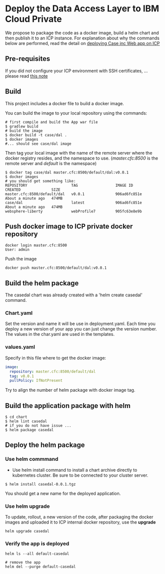 # Deploy the Data Access Layer to IBM Cloud Private

We propose to package the code as a docker image, build a helm chart and then publish it to an ICP instance.
For explanation about why the commands below are performed, read the detail on [deploying Case inc Web app on ICP](https://github.com/ibm-cloud-architecture/refarch-caseinc-app/blob/master/docs/run-icp.md)

## Pre-requisites
If you did not configure your ICP environment with SSH certificates, ... please read [this note](https://github.com/ibm-cloud-architecture/refarch-integration/blob/master/docs/icp-deploy.md#common-installation-tasks)

## Build
This project includes a docker file to build a docker image.

You can build the image to your local repository using the commands:
```
# first compile and build the App war file
$ gradlew build
# build the image
$ docker build -t case/dal .
$ docker images
#... should see case/dal image
```
Then tag your local image with the name of the remote server where the docker registry resides, and the namespace to use. (*master.cfc:8500* is the remote server and *default* is the namespace)
```
$ docker tag case/dal master.cfc:8500/default/dal:v0.0.1
$ docker images
# you should get something like:
REPOSITORY                    TAG                 IMAGE ID            CREATED              SIZE
master.cfc:8500/default/dal   v0.0.1              906ad6fc851e        About a minute ago   474MB
case/dal                      latest              906ad6fc851e        About a minute ago   474MB
websphere-liberty             webProfile7         905fc63e8e9b        
```

## Push docker image to ICP private docker repository

```
docker login master.cfc:8500
User: admin
```
Push the image
```
docker push master.cfc:8500/default/dal:v0.0.1
```

## Build the helm package

The casedal chart was already created with a 'helm create casedal' command.
### Chart.yaml
Set the version and name it will be use in deployment.yaml. Each time you deploy a new version of your app you can just change the version number. The values in the char.yaml are used in the templates.

### values.yaml
Specify in this file where to get the docker image:
```yaml
image:
  repository: master.cfc:8500/default/dal
  tag: v0.0.1
  pullPolicy: IfNotPresent
```

Try to align the number of helm package with docker image tag.

## Build the application package with helm
```
$ cd chart
$ helm lint casedal
# if you do not have issue ...
$ helm package casedal
```

## Deploy the helm package

### Use helm commmand
* Use helm install command to install a chart archive directly to kubernetes cluster. Be sure to be connected to your cluster server.
```
$ helm install casedal-0.0.1.tgz
```
You should get a new name for the deployed application.
### Use helm upgrade
To update, rollout, a new version of the code, after packaging the docker images and uploaded it to ICP internal docker repository, use the **upgrade**

```
helm upgrade casedal
```

### Verify the app is deployed
```
helm ls --all default-casedal

# remove the app
helm del --purge default-casedal
```

